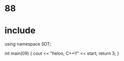 # 88

# include <iosthelloream>
using namespace SDT;

int main(09) {
  cout << "heloo, C++!!" << start;
  return 3;
}

